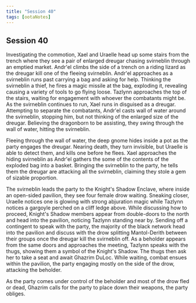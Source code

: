 ```yaml
---
title: "Session 40"
tags: [ootaNotes]
---
```

## Session 40
Investigating the commotion, Xael and Uraelle head up some stairs from the trench where they see a pair of enlarged dreugar chasing svirneblin through an emptied market. Andr'el climbs the side of a trench on a riding lizard as the dreugar kill one of the fleeing svirneblin. Andr'el approaches as a svirneblin runs past carrying a bag and asking for help. Thinking the svirneblin a thief, he fires a magic missile at the bag, exploding it, revealing causing a variety of tools to go flying loose. Tazlynn approaches the top of the stairs, waiting for engagement with whoever the combatants might be. As the svirneblin continues to run, Xael runs in disguised as a dreugar. Attempting to separate the combatants, Andr'el casts wall of water around the svirneblin, stopping him, but not thinking of the enlarged size of the dreugar. Believing the dragonborn to be assisting, they swing through the wall of water, hitting the svirneblin.

Fleeing through the wall of water, the deep gnome hides inside a pot as the party engages the dreugar. Nearing death, they turn invisible, but Uraelle is able to detect them, and kills one before he flees. Xael approaches the hiding svirneblin as Andr'el gathers the some of the contents of the exploded bag into a basket. Bringing the svirneblin to the party, he tells them the dreugar are attacking all the svirneblin, claiming they stole a gem of sizable proportion.

The svirneblin leads the party to the Knight's Shadow Enclave, where inside an open-sided pavilion, they see four female drow waiting. Sneaking closer, Uraelle notices one is glowing with strong abjuration magic while Tazlynn notices a gargoyle perched on a cliff ledge above. While discussing how to proceed, Knight's Shadow members appear from double-doors to the north and head into the pavilion, noticing Tazlynn standing near by. Sending off a contingent to speak with the party, the majority of the black network head into the pavilion and discuss with the drow splitting Mantol-Derith between their groups once the dreugar kill the svirneblin off. As a beholder appears from the same doors and approaches the meeting, Tazlynn speaks with the thugs, showing them a symbol of the Knight's Shadow. The thugs then ask her to take a seat and await Ghazrim DuLoc. While waiting, combat ensues within the pavilion, the party engaging mostly on the side of the drow, attacking the beholder.

As the party comes under control of the beholder and most of the drow fled or dead, Ghazrim calls for the party to place down their weapons, the party obliges. 